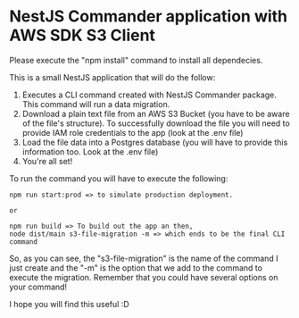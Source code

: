 # NestJS Commander application with AWS SDK S3 Client

Please execute the "npm install" command to install all dependecies.

 This is a small NestJS application that will do the follow:

 1. Executes a CLI command created with NestJS Commander package. This command will run a data migration.
 2. Download a plain text file from an AWS S3 Bucket (you have to be aware of the file's structure). To successfully download the file you will need to provide IAM role credentials to the app (look at the .env file)
 3. Load the file data into a Postgres database (you will have to provide this information too. Look at the .env file)
 4. You're all set!

To run the command you will have to execute the following:

    npm run start:prod => to simulate production deployment.

    or

    npm run build => To build out the app an then,
    node dist/main s3-file-migration -m => which ends to be the final CLI command

So, as you can see, the "s3-file-migration" is the name of the command I just create and the "-m" is the option that we add to the command to execute the migration.
Remember that you could have several options on your command!

I hope you will find this useful :D
